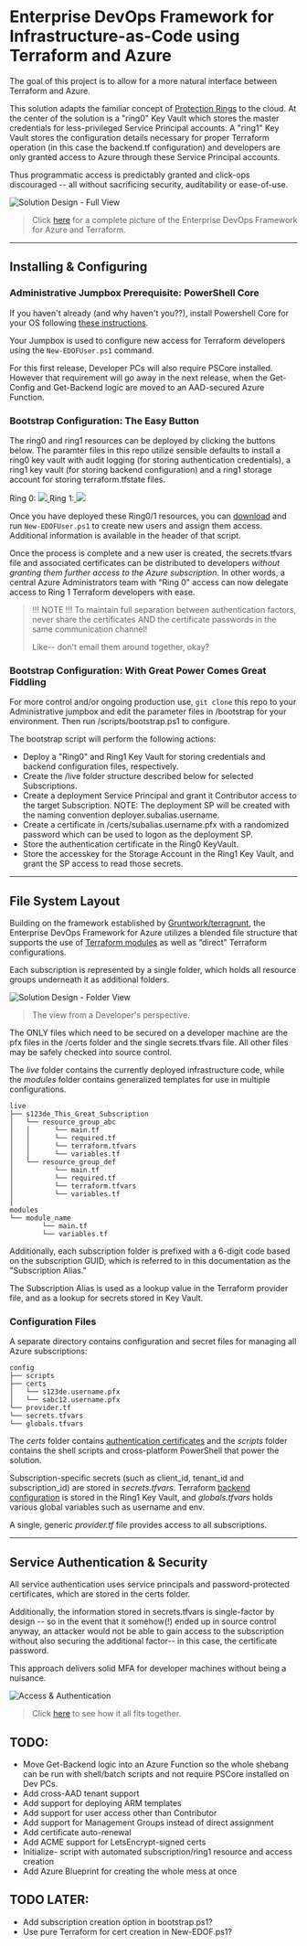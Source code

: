 
# Enterprise DevOps Framework for Infrastructure-as-Code using Terraform and Azure

The goal of this project is to allow for a more natural interface between Terraform and Azure.

This solution adapts the familiar concept of [Protection Rings](https://en.wikipedia.org/wiki/Protection_ring) to the cloud. At the center of the solution is a "ring0" Key Vault which stores the master credentials for less-privileged Service Principal accounts. A "ring1" Key Vault stores the configuration details necessary for proper Terraform operation (in this case the backend.tf configuration) and developers are only granted access to Azure through these Service Principal accounts.

Thus programmatic access is predictably granted and click-ops discouraged -- all without sacrificing security, auditability or ease-of-use. 

![Solution Design - Full View](/media/Enterprise-Devops-Framework-Azure-Simple_View.png)

> Click [here](/media/Enterprise-Devops-Framework-Azure-Full_View.png) for a complete picture of the Enterprise DevOps Framework for Azure and Terraform.

***
## Installing & Configuring
### Administrative Jumpbox Prerequisite: PowerShell Core
If you haven't already (and why haven't you??), install Powershell Core for your OS following [these instructions](https://docs.microsoft.com/en-us/powershell/scripting/install/installing-powershell?view=powershell-6#powershell-core).

Your Jumpbox is used to configure new access for Terraform developers using the `New-EDOFUser.ps1` command.

For this first release, Developer PCs will also require PSCore installed. However that requirement will go away in the next release, when the Get-Config and Get-Backend logic are moved to an AAD-secured Azure Function.

### Bootstrap Configuration: The Easy Button

The ring0 and ring1 resources can be deployed by clicking the buttons below. The paramter files in this repo utilize sensible defaults to install a ring0 key vault with audit logging (for storing authentication credentials), a ring1 key vault (for storing backend configuration) and a ring1 storage account for storing terraform.tfstate files. 

Ring 0: <a href="https://portal.azure.com/#create/Microsoft.Template/uri/https%3A%2F%2Fraw.githubusercontent.com%2Ftescales%2Fenterprise-devops-framework%2Fmaster%2Fbootstrap%2Fring0.json" target="_blank"> <img src="http://azuredeploy.net/deploybutton.png"/>  </a> 
Ring 1:<a href="https://portal.azure.com/#create/Microsoft.Template/uri/https%3A%2F%2Fraw.githubusercontent.com%2Ftescales%2Fenterprise-devops-framework%2Fmaster%2Fbootstrap%2Fring1.json" target="_blank">
    <img src="http://azuredeploy.net/deploybutton.png"/>
</a>

Once you have deployed these Ring0/1 resources, you can [download](https://raw.githubusercontent.com/tescales/enterprise-devops-framework/master/scripts/New-EDOFUser.ps1) and run `New-EDOFUser.ps1` to create new users and assign them access. Additional information is available in the header of that script.

Once the process is complete and a new user is created, the secrets.tfvars file and associated certificates can be distributed to developers *without granting them further access to the Azure subscription*. In other words, a central Azure Administrators team with "Ring 0" access can now delegate access to Ring 1 Terraform developers with ease.

> !!! NOTE !!!
>To maintain full separation between authentication factors, never share the certificates AND the certificate passwords in the same communication channel! 
>
>Like-- don't email them around together, okay?

### Bootstrap Configuration: With Great Power Comes Great Fiddling
For more control and/or ongoing production use, `git clone` this repo to your Administrative jumpbox and edit the parameter files in /bootstrap for your environment. Then run /scripts/bootstrap.ps1 to configure.

The bootstrap script will perform the following actions:
 * Deploy a "Ring0" and Ring1 Key Vault for storing credentials and backend configuration files, respectively.
 * Create the /live folder structure described below for selected Subscriptions.
 * Create a deployment Service Principal and grant it Contributor access to the target Subscription. 
   NOTE: The deployment SP will be created with the naming convention deployer.subalias.username.
 * Create a certificate in /certs/subalias.username.pfx with a randomized password which can be used to logon as the deployment SP.
 * Store the authentication certificate in the Ring0 KeyVault.
 * Store the accesskey for the Storage Account in the Ring1 Key Vault, and grant the SP access to read those secrets.

***

## File System Layout
Building on the framework established by [Gruntwork/terragrunt](https://www.gruntwork.io), the Enterprise DevOps Framework for Azure utilizes a blended file structure that supports the use of [Terraform modules](https://www.terraform.io/docs/modules/index.html) as well as “direct” Terraform configurations. 

Each subscription is represented by a single folder, which holds all resource groups underneath it as additional folders.

![Solution Design - Folder View](/media/Enterprise-Devops-Framework-Azure-Folder_View.png)

>The view from a Developer's perspective.

The ONLY files which need to be secured on a developer machine are the pfx files in the /certs folder and the single secrets.tfvars file. All other files may be safely checked into source control.

The *live* folder contains the currently deployed infrastructure code, while the *modules* folder contains generalized templates for use in multiple configurations.

    live
    ├── s123de_This_Great_Subscription 
    │   └── resource_group_abc
    │   │      └── main.tf
    │   │      └── required.tf
    │   │      └── terraform.tfvars
    │   │      └── variables.tf
    │   └── resource_group_def
    │          └── main.tf
    │          └── required.tf
    │          └── terraform.tfvars
    │          └── variables.tf
    │   
    modules
    └── module_name
            └── main.tf
            └── variables.tf

Additionally, each subscription folder is prefixed with a 6-digit code based on the subscription GUID, which is referred to in this documentation as the "Subscription Alias." 

The Subscription Alias is used as a lookup value in the Terraform provider file, and as a lookup for secrets stored in Key Vault.

### Configuration Files
A separate directory contains configuration and secret files for managing all Azure subscriptions:

    config
    ├── scripts 
    ├── certs
    │   └── s123de.username.pfx
    │   └── sabc12.username.pfx
    └── provider.tf
    └── secrets.tfvars
    └── globals.tfvars

The *certs* folder contains [authentication certificates](#service-authentication--security) and the *scripts* folder contains the shell scripts and cross-platform PowerShell that power the solution.

Subscription-specific secrets (such as client_id, tenant_id and subscription_id) are stored in *secrets.tfvars*. Terraform [backend configuration](https://www.terraform.io/docs/backends/types/azurerm.html) is stored in the Ring1 Key Vault, and *globals.tfvars* holds various global variables such as username and env.

A single, generic *provider.tf* file provides access to all subscriptions. 
***

## Service Authentication & Security
All service authentication uses service principals and password-protected certificates, which are stored in the certs folder. 

Additionally, the information stored in secrets.tfvars is single-factor by design -- so in the event that it somehow(!) ended up in source control anyway, an attacker would not be able to gain access to the subscription without also securing the additional factor-- in this case, the certificate password. 

This approach delivers solid MFA for developer machines without being a nuisance.

![Access & Authentication](/media/Enterprise-Devops-Framework-Azure-Admin_View.png)

> Click [here](/media/Enterprise-Devops-Framework-Azure-Full_View.png) to see how it all fits together.

## TODO:
 * Move Get-Backend logic into an Azure Function so the whole shebang can be run with shell/batch scripts and not require PSCore installed on Dev PCs.
 * Add cross-AAD tenant support
 * Add support for deploying ARM templates
 * Add support for user access other than Contributor
 * Add support for Management Groups instead of direct assignment
 * Add certificate auto-renewal
 * Add ACME support for LetsEncrypt-signed certs
 * Initialize- script with automated subscription/ring1 resource and access creation
 * Add Azure Blueprint for creating the whole mess at once

## TODO LATER:
* Add subscription creation option in bootstrap.ps1?
* Use pure Terraform for cert creation in New-EDOF.ps1?